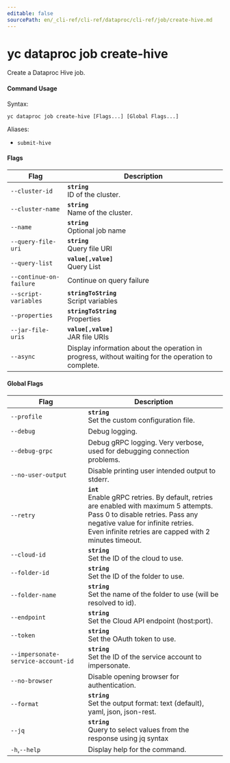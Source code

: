 ```yaml
---
editable: false
sourcePath: en/_cli-ref/cli-ref/dataproc/cli-ref/job/create-hive.md
---
```


# yc dataproc job create-hive

Create a Dataproc Hive job.

#### Command Usage

Syntax: 

`yc dataproc job create-hive [Flags...] [Global Flags...]`

Aliases: 

- `submit-hive`

#### Flags

| Flag | Description |
|----|----|
|`--cluster-id`|<b>`string`</b><br/>ID of the cluster.|
|`--cluster-name`|<b>`string`</b><br/>Name of the cluster.|
|`--name`|<b>`string`</b><br/>Optional job name|
|`--query-file-uri`|<b>`string`</b><br/>Query file URI|
|`--query-list`|<b>`value[,value]`</b><br/>Query List|
|`--continue-on-failure`|Continue on query failure|
|`--script-variables`|<b>`stringToString`</b><br/>Script variables|
|`--properties`|<b>`stringToString`</b><br/>Properties|
|`--jar-file-uris`|<b>`value[,value]`</b><br/>JAR file URIs|
|`--async`|Display information about the operation in progress, without waiting for the operation to complete.|

#### Global Flags

| Flag | Description |
|----|----|
|`--profile`|<b>`string`</b><br/>Set the custom configuration file.|
|`--debug`|Debug logging.|
|`--debug-grpc`|Debug gRPC logging. Very verbose, used for debugging connection problems.|
|`--no-user-output`|Disable printing user intended output to stderr.|
|`--retry`|<b>`int`</b><br/>Enable gRPC retries. By default, retries are enabled with maximum 5 attempts.<br/>Pass 0 to disable retries. Pass any negative value for infinite retries.<br/>Even infinite retries are capped with 2 minutes timeout.|
|`--cloud-id`|<b>`string`</b><br/>Set the ID of the cloud to use.|
|`--folder-id`|<b>`string`</b><br/>Set the ID of the folder to use.|
|`--folder-name`|<b>`string`</b><br/>Set the name of the folder to use (will be resolved to id).|
|`--endpoint`|<b>`string`</b><br/>Set the Cloud API endpoint (host:port).|
|`--token`|<b>`string`</b><br/>Set the OAuth token to use.|
|`--impersonate-service-account-id`|<b>`string`</b><br/>Set the ID of the service account to impersonate.|
|`--no-browser`|Disable opening browser for authentication.|
|`--format`|<b>`string`</b><br/>Set the output format: text (default), yaml, json, json-rest.|
|`--jq`|<b>`string`</b><br/>Query to select values from the response using jq syntax|
|`-h`,`--help`|Display help for the command.|
